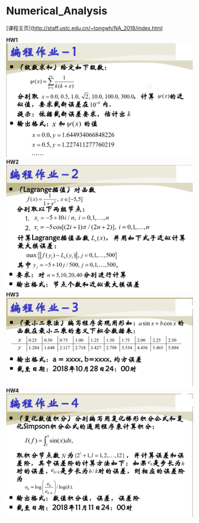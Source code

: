 # Numerical_Analysis  

[课程主页](http://staff.ustc.edu.cn/~tongwh/NA_2018/index.html

**HW1**
![hw1](img/hw1.png)
**HW2**
![hw2](img/hw2.png)
**HW3**
![hw3](img/hw3.png)
**HW4**
![hw4](img/hw4.png)


